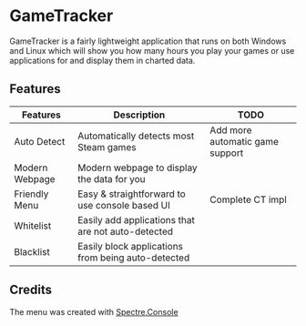 # GameTracker
GameTracker is a fairly lightweight application that runs on both Windows and Linux which will show you how many hours you play your games or use applications for and display them in charted data.

## Features 
|Features           | Description                                      |TODO                           |
|-------------------|--------------------------------------------------|-------------------------------|
|Auto Detect        |Automatically detects most Steam games            |Add more automatic game support|
|Modern Webpage     |Modern webpage to display the data for you        |                               |
|Friendly Menu      |Easy & straightforward to use console based UI    |Complete CT impl               |
|Whitelist          |Easily add applications that are not auto-detected|                               |
|Blacklist          |Easily block applications from being auto-detected|                               |
## Credits
The menu was created with [Spectre.Console](https://github.com/spectreconsole/spectre.console)